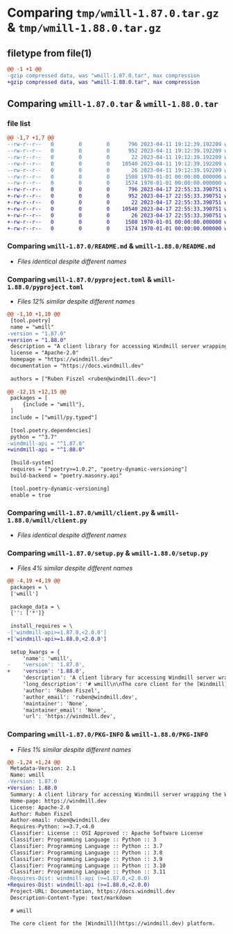 # Comparing `tmp/wmill-1.87.0.tar.gz` & `tmp/wmill-1.88.0.tar.gz`

## filetype from file(1)

```diff
@@ -1 +1 @@
-gzip compressed data, was "wmill-1.87.0.tar", max compression
+gzip compressed data, was "wmill-1.88.0.tar", max compression
```

## Comparing `wmill-1.87.0.tar` & `wmill-1.88.0.tar`

### file list

```diff
@@ -1,7 +1,7 @@
--rw-r--r--   0        0        0      796 2023-04-11 19:12:39.192209 wmill-1.87.0/README.md
--rw-r--r--   0        0        0      952 2023-04-11 19:12:39.192209 wmill-1.87.0/pyproject.toml
--rw-r--r--   0        0        0       22 2023-04-11 19:12:39.192209 wmill-1.87.0/wmill/__init__.py
--rw-r--r--   0        0        0    10540 2023-04-11 19:12:39.192209 wmill-1.87.0/wmill/client.py
--rw-r--r--   0        0        0       26 2023-04-11 19:12:39.192209 wmill-1.87.0/wmill/py.typed
--rw-r--r--   0        0        0     1508 1970-01-01 00:00:00.000000 wmill-1.87.0/setup.py
--rw-r--r--   0        0        0     1574 1970-01-01 00:00:00.000000 wmill-1.87.0/PKG-INFO
+-rw-r--r--   0        0        0      796 2023-04-17 22:55:33.390751 wmill-1.88.0/README.md
+-rw-r--r--   0        0        0      952 2023-04-17 22:55:33.390751 wmill-1.88.0/pyproject.toml
+-rw-r--r--   0        0        0       22 2023-04-17 22:55:33.390751 wmill-1.88.0/wmill/__init__.py
+-rw-r--r--   0        0        0    10540 2023-04-17 22:55:33.390751 wmill-1.88.0/wmill/client.py
+-rw-r--r--   0        0        0       26 2023-04-17 22:55:33.390751 wmill-1.88.0/wmill/py.typed
+-rw-r--r--   0        0        0     1508 1970-01-01 00:00:00.000000 wmill-1.88.0/setup.py
+-rw-r--r--   0        0        0     1574 1970-01-01 00:00:00.000000 wmill-1.88.0/PKG-INFO
```

### Comparing `wmill-1.87.0/README.md` & `wmill-1.88.0/README.md`

 * *Files identical despite different names*

### Comparing `wmill-1.87.0/pyproject.toml` & `wmill-1.88.0/pyproject.toml`

 * *Files 12% similar despite different names*

```diff
@@ -1,10 +1,10 @@
 [tool.poetry]
 name = "wmill"
-version = "1.87.0"
+version = "1.88.0"
 description = "A client library for accessing Windmill server wrapping the Windmill client API"
 license = "Apache-2.0"
 homepage = "https://windmill.dev"
 documentation = "https://docs.windmill.dev"
 
 authors = ["Ruben Fiszel <ruben@windmill.dev>"]
 
@@ -12,15 +12,15 @@
 packages = [
     {include = "wmill"},
 ]
 include = ["wmill/py.typed"]
 
 [tool.poetry.dependencies]
 python = "^3.7"
-windmill-api = "^1.87.0"
+windmill-api = "^1.88.0"
 
 [build-system]
 requires = ["poetry>=1.0.2", "poetry-dynamic-versioning"]
 build-backend = "poetry.masonry.api"
 
 [tool.poetry-dynamic-versioning]
 enable = true
```

### Comparing `wmill-1.87.0/wmill/client.py` & `wmill-1.88.0/wmill/client.py`

 * *Files identical despite different names*

### Comparing `wmill-1.87.0/setup.py` & `wmill-1.88.0/setup.py`

 * *Files 4% similar despite different names*

```diff
@@ -4,19 +4,19 @@
 packages = \
 ['wmill']
 
 package_data = \
 {'': ['*']}
 
 install_requires = \
-['windmill-api>=1.87.0,<2.0.0']
+['windmill-api>=1.88.0,<2.0.0']
 
 setup_kwargs = {
     'name': 'wmill',
-    'version': '1.87.0',
+    'version': '1.88.0',
     'description': 'A client library for accessing Windmill server wrapping the Windmill client API',
     'long_description': '# wmill\n\nThe core client for the [Windmill](https://windmill.dev) platform.\n\nIt is a convenient wrapper around the exhaustive, automatically generated from\nOpenApi but less user-friendly\n[windmill-api](https://pypi.org/project/windmill-api/).\n\n## Quickstart\n\n```python\nimport wmill\n\n\ndef main():\n    #os.environ.set("WM_TOKEN", "<mytoken>") OPTIONAL to set token used by the wmill client\n    version = wmill.get_version()\n    resource = wmill.get_resource("u/user/resource_path")\n\n    # run synchronously, will return the result\n    res = wmill.run_script_sync(hash="000000000000002a", args={})\n    print(res)\n\n    for _ in range(3):\n        # run asynchrnously, will return immediately. Can be scheduled\n        wmill.run_script_async(hash="000000000000002a", args={}, scheduled_in_secs=10)\n```\n',
     'author': 'Ruben Fiszel',
     'author_email': 'ruben@windmill.dev',
     'maintainer': 'None',
     'maintainer_email': 'None',
     'url': 'https://windmill.dev',
```

### Comparing `wmill-1.87.0/PKG-INFO` & `wmill-1.88.0/PKG-INFO`

 * *Files 1% similar despite different names*

```diff
@@ -1,24 +1,24 @@
 Metadata-Version: 2.1
 Name: wmill
-Version: 1.87.0
+Version: 1.88.0
 Summary: A client library for accessing Windmill server wrapping the Windmill client API
 Home-page: https://windmill.dev
 License: Apache-2.0
 Author: Ruben Fiszel
 Author-email: ruben@windmill.dev
 Requires-Python: >=3.7,<4.0
 Classifier: License :: OSI Approved :: Apache Software License
 Classifier: Programming Language :: Python :: 3
 Classifier: Programming Language :: Python :: 3.7
 Classifier: Programming Language :: Python :: 3.8
 Classifier: Programming Language :: Python :: 3.9
 Classifier: Programming Language :: Python :: 3.10
 Classifier: Programming Language :: Python :: 3.11
-Requires-Dist: windmill-api (>=1.87.0,<2.0.0)
+Requires-Dist: windmill-api (>=1.88.0,<2.0.0)
 Project-URL: Documentation, https://docs.windmill.dev
 Description-Content-Type: text/markdown
 
 # wmill
 
 The core client for the [Windmill](https://windmill.dev) platform.
```

